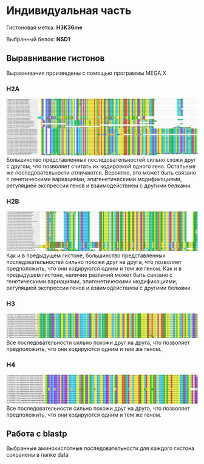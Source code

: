 # Индивидуальная часть

Гистоновая метка: **H3K36me**

Выбранный белок: **NSD1**

## Выравнивание гистонов

Выравнивания произведены с помощью программы MEGA X

### H2A
![H2A](data/H2A.png)
Большинство представленных последовательностей сильно схожи друг с другом, что позволяет считать их кодировкой одного гена. Остальные же последовательности отличаются. Вероятно, это может быть связано с генетическими вариациями, эпигенетическими модификациями, регуляцией экспрессии генов и взаимодействием с другими белками.
### H2B
![H2B](data/H2B.png)
Как и в предыдущем гистоне, большинство представленных последовательностей сильно похожи друг на друга, что позволяет предположить, что они кодируются одним и тем же геном. Как и в предыдущем гистоне, наличие различий может быть связано с генетическими вариациями, эпигенетическими модификациями, регуляцией экспрессии генов и взаимодействием с другими белками.
### H3
![H3](data/H3.png)
Все последовательности сильно похожи друг на друга, что позволяет предположить, что они кодируются одним и тем же геном.
### H4
![H4](data/H4.png)
Все последовательности сильно похожи друг на друга, что позволяет предположить, что они кодируются одним и тем же геном.

## Работа с blastp
Выбранные аминокислотные последовательности для каждого гистона сохранены в папке data

